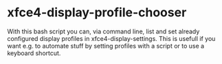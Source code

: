 # xfce4-display-profile-chooser
With this bash script you can, via command line, list and set already configured display profiles in xfce4-display-settings. This is usefull if you want e.g. to automate stuff by setting profiles with a script or to use a keyboard shortcut.
